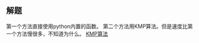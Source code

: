 ## 解题
第一个方法直接使用python内置的函数。
第二个方法用KMP算法。但是速度比第一个方法慢很多，不知道为什么。
[KMP算法](https://www.cnblogs.com/yjiyjige/p/3263858.html)